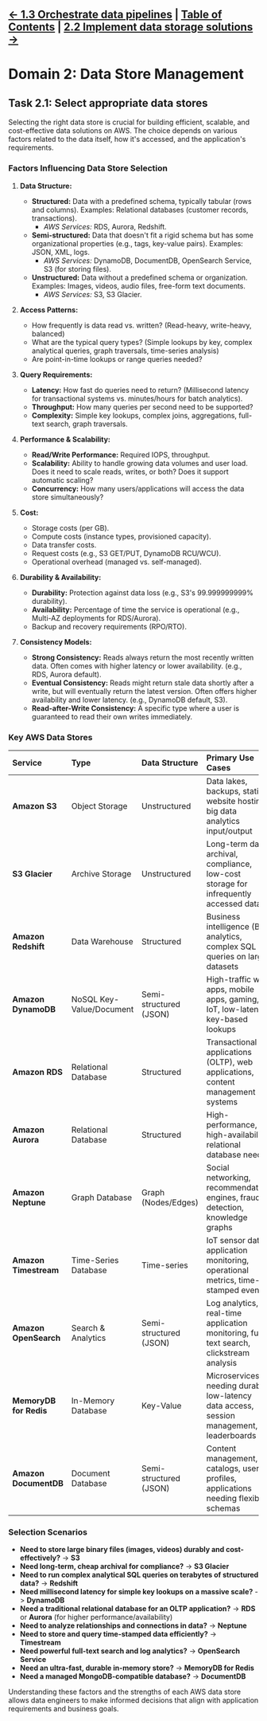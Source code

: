 [<- 1.3 Orchestrate data pipelines](../1_Data_Ingestion_and_Transformation/1.3_Orchestrate_data_pipelines.md) | [Table of Contents](../../README.md) | [2.2 Implement data storage solutions ->](./2.2_Implement_data_storage_solutions.md)
---
# Domain 2: Data Store Management
## Task 2.1: Select appropriate data stores

Selecting the right data store is crucial for building efficient, scalable, and cost-effective data solutions on AWS. The choice depends on various factors related to the data itself, how it's accessed, and the application's requirements.

### Factors Influencing Data Store Selection

1.  **Data Structure:**
    *   **Structured:** Data with a predefined schema, typically tabular (rows and columns). Examples: Relational databases (customer records, transactions).
        *   *AWS Services:* RDS, Aurora, Redshift.
    *   **Semi-structured:** Data that doesn't fit a rigid schema but has some organizational properties (e.g., tags, key-value pairs). Examples: JSON, XML, logs.
        *   *AWS Services:* DynamoDB, DocumentDB, OpenSearch Service, S3 (for storing files).
    *   **Unstructured:** Data without a predefined schema or organization. Examples: Images, videos, audio files, free-form text documents.
        *   *AWS Services:* S3, S3 Glacier.

2.  **Access Patterns:**
    *   How frequently is data read vs. written? (Read-heavy, write-heavy, balanced)
    *   What are the typical query types? (Simple lookups by key, complex analytical queries, graph traversals, time-series analysis)
    *   Are point-in-time lookups or range queries needed?

3.  **Query Requirements:**
    *   **Latency:** How fast do queries need to return? (Millisecond latency for transactional systems vs. minutes/hours for batch analytics).
    *   **Throughput:** How many queries per second need to be supported?
    *   **Complexity:** Simple key lookups, complex joins, aggregations, full-text search, graph traversals.

4.  **Performance & Scalability:**
    *   **Read/Write Performance:** Required IOPS, throughput.
    *   **Scalability:** Ability to handle growing data volumes and user load. Does it need to scale reads, writes, or both? Does it support automatic scaling?
    *   **Concurrency:** How many users/applications will access the data store simultaneously?

5.  **Cost:**
    *   Storage costs (per GB).
    *   Compute costs (instance types, provisioned capacity).
    *   Data transfer costs.
    *   Request costs (e.g., S3 GET/PUT, DynamoDB RCU/WCU).
    *   Operational overhead (managed vs. self-managed).

6.  **Durability & Availability:**
    *   **Durability:** Protection against data loss (e.g., S3's 99.999999999% durability).
    *   **Availability:** Percentage of time the service is operational (e.g., Multi-AZ deployments for RDS/Aurora).
    *   Backup and recovery requirements (RPO/RTO).

7.  **Consistency Models:**
    *   **Strong Consistency:** Reads always return the most recently written data. Often comes with higher latency or lower availability. (e.g., RDS, Aurora default).
    *   **Eventual Consistency:** Reads might return stale data shortly after a write, but will eventually return the latest version. Often offers higher availability and lower latency. (e.g., DynamoDB default, S3).
    *   **Read-after-Write Consistency:** A specific type where a user is guaranteed to read their own writes immediately.

### Key AWS Data Stores

| Service                 | Type                     | Data Structure        | Primary Use Cases                                                                 | Key Characteristics                                                                                                |
| :---------------------- | :----------------------- | :-------------------- | :-------------------------------------------------------------------------------- | :----------------------------------------------------------------------------------------------------------------- |
| **Amazon S3**           | Object Storage           | Unstructured          | Data lakes, backups, static website hosting, big data analytics input/output      | Highly durable (11 9s), scalable, cost-effective, various storage classes, event notifications, versioning.        |
| **S3 Glacier**          | Archive Storage          | Unstructured          | Long-term data archival, compliance, low-cost storage for infrequently accessed data | Extremely low cost, various retrieval options (minutes to hours), Vault Lock for compliance.                      |
| **Amazon Redshift**     | Data Warehouse           | Structured            | Business intelligence (BI), analytics, complex SQL queries on large datasets      | Columnar storage, massively parallel processing (MPP), SQL interface, integrates with data lakes (Redshift Spectrum). |
| **Amazon DynamoDB**     | NoSQL Key-Value/Document | Semi-structured (JSON)| High-traffic web apps, mobile apps, gaming, IoT, low-latency key-based lookups    | Serverless, highly scalable, predictable performance (provisioned/on-demand capacity), eventual/strong consistency. |
| **Amazon RDS**          | Relational Database      | Structured            | Transactional applications (OLTP), web applications, content management systems   | Managed service for MySQL, PostgreSQL, MariaDB, SQL Server, Oracle. Multi-AZ, read replicas, automated backups.   |
| **Amazon Aurora**       | Relational Database      | Structured            | High-performance, high-availability relational database needs                     | MySQL/PostgreSQL compatible, cloud-native, auto-scaling storage, fault-tolerant, faster than standard MySQL/Postgres. |
| **Amazon Neptune**      | Graph Database           | Graph (Nodes/Edges)   | Social networking, recommendation engines, fraud detection, knowledge graphs      | Fully managed, supports Gremlin and SPARQL query languages, optimized for complex relationship queries.           |
| **Amazon Timestream**   | Time-Series Database     | Time-series           | IoT sensor data, application monitoring, operational metrics, time-stamped events | Serverless, optimized for time-ordered data, built-in analytics functions (interpolation, smoothing).            |
| **Amazon OpenSearch**   | Search & Analytics       | Semi-structured (JSON)| Log analytics, real-time application monitoring, full-text search, clickstream analysis | Managed Elasticsearch/OpenSearch, powerful search DSL, Kibana/OpenSearch Dashboards for visualization.           |
| **MemoryDB for Redis**  | In-Memory Database       | Key-Value             | Microservices needing durable, low-latency data access, session management, leaderboards | Redis-compatible, durable (multi-AZ transaction logs), ultra-fast performance, designed for primary database use. |
| **Amazon DocumentDB**   | Document Database        | Semi-structured (JSON)| Content management, catalogs, user profiles, applications needing flexible schemas  | MongoDB-compatible, managed, scalable, highly available, focuses on JSON-like documents.                        |

### Selection Scenarios

*   **Need to store large binary files (images, videos) durably and cost-effectively?** -> **S3**
*   **Need long-term, cheap archival for compliance?** -> **S3 Glacier**
*   **Need to run complex analytical SQL queries on terabytes of structured data?** -> **Redshift**
*   **Need millisecond latency for simple key lookups on a massive scale?** -> **DynamoDB**
*   **Need a traditional relational database for an OLTP application?** -> **RDS** or **Aurora** (for higher performance/availability)
*   **Need to analyze relationships and connections in data?** -> **Neptune**
*   **Need to store and query time-stamped data efficiently?** -> **Timestream**
*   **Need powerful full-text search and log analytics?** -> **OpenSearch Service**
*   **Need an ultra-fast, durable in-memory store?** -> **MemoryDB for Redis**
*   **Need a managed MongoDB-compatible database?** -> **DocumentDB**

Understanding these factors and the strengths of each AWS data store allows data engineers to make informed decisions that align with application requirements and business goals.